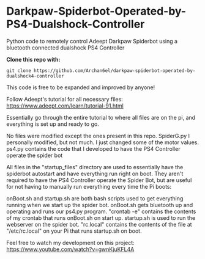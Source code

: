 # Darkpaw-Spiderbot-Operated-by-PS4-Dualshock-Controller

Python code to remotely control Adeept Darkpaw Spiderbot using a bluetooth connected dualshock PS4 Controller

**Clone this repo with:**
```
git clone https://github.com/Archan6el/darkpaw-spiderbot-operated-by-dualshock4-controller
```

This code is free to be expanded and improved by anyone!

Follow Adeept's tutorial for all necessary files: https://www.adeept.com/learn/tutorial-91.html

Essentially go through the entire tutorial to where all files are on the pi, and everything is set up and ready to go.

No files were modified except the ones present in this repo. SpiderG.py I personally modified, but not much. I just changed some of the motor values. ps4.py contains the code that I developed to have the PS4 Controller operate the spider bot

All files in the "startup_files" directory are used to essentially have the spiderbot autostart and have everything run right on boot. They aren't required to have the PS4 Controller operate the Spider Bot, but are useful for not having to manually run everything every time the Pi boots:

onBoot.sh and startup.sh are both bash scripts used to get everything running when we start up the spider bot. onBoot.sh gets bluetooth up and operating and runs our ps4.py program. "crontab -e" contains the contents of my crontab that runs onBoot.sh on start up. startup.sh is used to run the webserver on the spider bot. "rc.local" contains the contents of the file at "/etc/rc.local" on your Pi that runs startup.sh on boot. 


Feel free to watch my development on this project: https://www.youtube.com/watch?v=gwnKjuKFL4A
